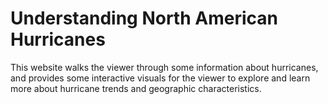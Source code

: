 # Understanding North American Hurricanes

This website walks the viewer through some information about hurricanes, and provides some interactive visuals for the viewer to explore and learn more about hurricane trends and geographic characteristics.
